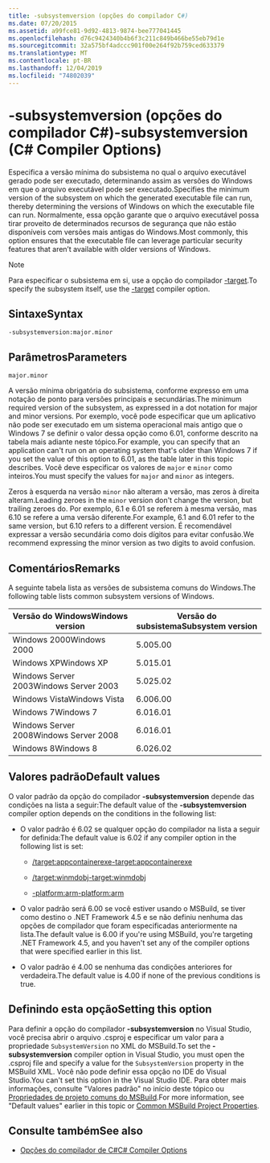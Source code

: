 ```yaml
---
title: -subsystemversion (opções do compilador C#)
ms.date: 07/20/2015
ms.assetid: a99fce81-9d92-4813-9874-bee777041445
ms.openlocfilehash: d76c9424340b4b6f3c211c849b466be55eb79d1e
ms.sourcegitcommit: 32a575bf4adccc901f00e264f92b759ced633379
ms.translationtype: MT
ms.contentlocale: pt-BR
ms.lasthandoff: 12/04/2019
ms.locfileid: "74802039"
---
```

# <a name="-subsystemversion-c-compiler-options"></a><span data-ttu-id="49e7c-102">-subsystemversion (opções do compilador C#)</span><span class="sxs-lookup"><span data-stu-id="49e7c-102">-subsystemversion (C# Compiler Options)</span></span>

<span data-ttu-id="49e7c-103">Especifica a versão mínima do subsistema no qual o arquivo executável gerado pode ser executado, determinando assim as versões do Windows em que o arquivo executável pode ser executado.</span><span class="sxs-lookup"><span data-stu-id="49e7c-103">Specifies the minimum version of the subsystem on which the generated executable file can run, thereby determining the versions of Windows on which the executable file can run.</span></span> <span data-ttu-id="49e7c-104">Normalmente, essa opção garante que o arquivo executável possa tirar proveito de determinados recursos de segurança que não estão disponíveis com versões mais antigas do Windows.</span><span class="sxs-lookup"><span data-stu-id="49e7c-104">Most commonly, this option ensures that the executable file can leverage particular security features that aren’t available with older versions of Windows.</span></span>

> [!NOTE]
> <span data-ttu-id="49e7c-105">Para especificar o subsistema em si, use a opção do compilador [-target](./target-compiler-option.md).</span><span class="sxs-lookup"><span data-stu-id="49e7c-105">To specify the subsystem itself, use the [-target](./target-compiler-option.md) compiler option.</span></span>

## <a name="syntax"></a><span data-ttu-id="49e7c-106">Sintaxe</span><span class="sxs-lookup"><span data-stu-id="49e7c-106">Syntax</span></span>

```console
-subsystemversion:major.minor
```

## <a name="parameters"></a><span data-ttu-id="49e7c-107">Parâmetros</span><span class="sxs-lookup"><span data-stu-id="49e7c-107">Parameters</span></span>

`major.minor`

<span data-ttu-id="49e7c-108">A versão mínima obrigatória do subsistema, conforme expresso em uma notação de ponto para versões principais e secundárias.</span><span class="sxs-lookup"><span data-stu-id="49e7c-108">The minimum required version of the subsystem, as expressed in a dot notation for major and minor versions.</span></span> <span data-ttu-id="49e7c-109">Por exemplo, você pode especificar que um aplicativo não pode ser executado em um sistema operacional mais antigo que o Windows 7 se definir o valor dessa opção como 6.01, conforme descrito na tabela mais adiante neste tópico.</span><span class="sxs-lookup"><span data-stu-id="49e7c-109">For example, you can specify that an application can't run on an operating system that's older than Windows 7 if you set the value of this option to 6.01, as the table later in this topic describes.</span></span> <span data-ttu-id="49e7c-110">Você deve especificar os valores de `major` e `minor` como inteiros.</span><span class="sxs-lookup"><span data-stu-id="49e7c-110">You must specify the values for `major` and `minor` as integers.</span></span>

<span data-ttu-id="49e7c-111">Zeros à esquerda na versão `minor` não alteram a versão, mas zeros à direita alteram.</span><span class="sxs-lookup"><span data-stu-id="49e7c-111">Leading zeroes in the `minor` version don't change the version, but trailing zeroes do.</span></span> <span data-ttu-id="49e7c-112">Por exemplo, 6.1 e 6.01 se referem à mesma versão, mas 6.10 se refere a uma versão diferente.</span><span class="sxs-lookup"><span data-stu-id="49e7c-112">For example, 6.1 and 6.01 refer to the same version, but 6.10 refers to a different version.</span></span> <span data-ttu-id="49e7c-113">É recomendável expressar a versão secundária como dois dígitos para evitar confusão.</span><span class="sxs-lookup"><span data-stu-id="49e7c-113">We recommend expressing the minor version as two digits to avoid confusion.</span></span>

## <a name="remarks"></a><span data-ttu-id="49e7c-114">Comentários</span><span class="sxs-lookup"><span data-stu-id="49e7c-114">Remarks</span></span>

<span data-ttu-id="49e7c-115">A seguinte tabela lista as versões de subsistema comuns do Windows.</span><span class="sxs-lookup"><span data-stu-id="49e7c-115">The following table lists common subsystem versions of Windows.</span></span>

|<span data-ttu-id="49e7c-116">Versão do Windows</span><span class="sxs-lookup"><span data-stu-id="49e7c-116">Windows version</span></span>|<span data-ttu-id="49e7c-117">Versão do subsistema</span><span class="sxs-lookup"><span data-stu-id="49e7c-117">Subsystem version</span></span>|
|---------------------|-----------------------|
|<span data-ttu-id="49e7c-118">Windows 2000</span><span class="sxs-lookup"><span data-stu-id="49e7c-118">Windows 2000</span></span>|<span data-ttu-id="49e7c-119">5.00</span><span class="sxs-lookup"><span data-stu-id="49e7c-119">5.00</span></span>|
|<span data-ttu-id="49e7c-120">Windows XP</span><span class="sxs-lookup"><span data-stu-id="49e7c-120">Windows XP</span></span>|<span data-ttu-id="49e7c-121">5.01</span><span class="sxs-lookup"><span data-stu-id="49e7c-121">5.01</span></span>|
|<span data-ttu-id="49e7c-122">Windows Server 2003</span><span class="sxs-lookup"><span data-stu-id="49e7c-122">Windows Server 2003</span></span>|<span data-ttu-id="49e7c-123">5.02</span><span class="sxs-lookup"><span data-stu-id="49e7c-123">5.02</span></span>|
|<span data-ttu-id="49e7c-124">Windows Vista</span><span class="sxs-lookup"><span data-stu-id="49e7c-124">Windows Vista</span></span>|<span data-ttu-id="49e7c-125">6.00</span><span class="sxs-lookup"><span data-stu-id="49e7c-125">6.00</span></span>|
|<span data-ttu-id="49e7c-126">Windows 7</span><span class="sxs-lookup"><span data-stu-id="49e7c-126">Windows 7</span></span>|<span data-ttu-id="49e7c-127">6.01</span><span class="sxs-lookup"><span data-stu-id="49e7c-127">6.01</span></span>|
|<span data-ttu-id="49e7c-128">Windows Server 2008</span><span class="sxs-lookup"><span data-stu-id="49e7c-128">Windows Server 2008</span></span>|<span data-ttu-id="49e7c-129">6.01</span><span class="sxs-lookup"><span data-stu-id="49e7c-129">6.01</span></span>|
|<span data-ttu-id="49e7c-130">Windows 8</span><span class="sxs-lookup"><span data-stu-id="49e7c-130">Windows 8</span></span>|<span data-ttu-id="49e7c-131">6.02</span><span class="sxs-lookup"><span data-stu-id="49e7c-131">6.02</span></span>|

## <a name="default-values"></a><span data-ttu-id="49e7c-132">Valores padrão</span><span class="sxs-lookup"><span data-stu-id="49e7c-132">Default values</span></span>

<span data-ttu-id="49e7c-133">O valor padrão da opção do compilador **-subsystemversion** depende das condições na lista a seguir:</span><span class="sxs-lookup"><span data-stu-id="49e7c-133">The default value of the **-subsystemversion** compiler option depends on the conditions in the following list:</span></span>

- <span data-ttu-id="49e7c-134">O valor padrão é 6.02 se qualquer opção do compilador na lista a seguir for definida:</span><span class="sxs-lookup"><span data-stu-id="49e7c-134">The default value is 6.02 if any compiler option in the following list is set:</span></span>

  - [<span data-ttu-id="49e7c-135">/target:appcontainerexe</span><span class="sxs-lookup"><span data-stu-id="49e7c-135">-target:appcontainerexe</span></span>](./target-appcontainerexe-compiler-option.md)

  - [<span data-ttu-id="49e7c-136">/target:winmdobj</span><span class="sxs-lookup"><span data-stu-id="49e7c-136">-target:winmdobj</span></span>](./target-winmdobj-compiler-option.md)

  - [<span data-ttu-id="49e7c-137">-platform:arm</span><span class="sxs-lookup"><span data-stu-id="49e7c-137">-platform:arm</span></span>](./platform-compiler-option.md)

- <span data-ttu-id="49e7c-138">O valor padrão será 6.00 se você estiver usando o MSBuild, se tiver como destino o .NET Framework 4.5 e se não definiu nenhuma das opções de compilador que foram especificadas anteriormente na lista.</span><span class="sxs-lookup"><span data-stu-id="49e7c-138">The default value is 6.00 if you're using MSBuild, you're targeting .NET Framework 4.5, and you haven't set any of the compiler options that were specified earlier in this list.</span></span>

- <span data-ttu-id="49e7c-139">O valor padrão é 4.00 se nenhuma das condições anteriores for verdadeira.</span><span class="sxs-lookup"><span data-stu-id="49e7c-139">The default value is 4.00 if none of the previous conditions is true.</span></span>

## <a name="setting-this-option"></a><span data-ttu-id="49e7c-140">Definindo esta opção</span><span class="sxs-lookup"><span data-stu-id="49e7c-140">Setting this option</span></span>

<span data-ttu-id="49e7c-141">Para definir a opção do compilador **-subsystemversion** no Visual Studio, você precisa abrir o arquivo .csproj e especificar um valor para a propriedade `SubsystemVersion` no XML do MSBuild.</span><span class="sxs-lookup"><span data-stu-id="49e7c-141">To set the **-subsystemversion** compiler option in Visual Studio, you must open the .csproj file and specify a value for the `SubsystemVersion` property in the MSBuild XML.</span></span> <span data-ttu-id="49e7c-142">Você não pode definir essa opção no IDE do Visual Studio.</span><span class="sxs-lookup"><span data-stu-id="49e7c-142">You can't set this option in the Visual Studio IDE.</span></span> <span data-ttu-id="49e7c-143">Para obter mais informações, consulte "Valores padrão" no início deste tópico ou [Propriedades de projeto comuns do MSBuild](/visualstudio/msbuild/common-msbuild-project-properties).</span><span class="sxs-lookup"><span data-stu-id="49e7c-143">For more information, see "Default values" earlier in this topic or [Common MSBuild Project Properties](/visualstudio/msbuild/common-msbuild-project-properties).</span></span>

## <a name="see-also"></a><span data-ttu-id="49e7c-144">Consulte também</span><span class="sxs-lookup"><span data-stu-id="49e7c-144">See also</span></span>

- [<span data-ttu-id="49e7c-145">Opções do compilador de C#</span><span class="sxs-lookup"><span data-stu-id="49e7c-145">C# Compiler Options</span></span>](./index.md)
